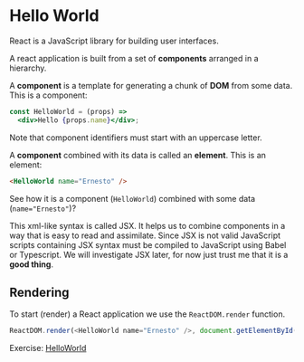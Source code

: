 Hello World
===========

React is a JavaScript library for building user interfaces. 

A react application is built from a set of __components__ arranged in a hierarchy. 

A __component__ is a template for generating a chunk of __DOM__ from some data. This is a component:

```jsx
const HelloWorld = (props) =>
  <div>Hello {props.name}</div>;
```

Note that component identifiers must start with an uppercase letter.

A __component__ combined with its data is called an __element__. This is an element:

```html
<HelloWorld name="Ernesto" />
```

See how it is a component (`HelloWorld`) combined with some data (`name="Ernesto"`)?

This xml-like syntax is called JSX. It helps us to combine components in a way that is easy to read and assimilate. Since JSX is not valid JavaScript scripts containing JSX syntax must be compiled to JavaScript using Babel or Typescript. We will investigate JSX later, for now just trust me that it is a __good thing__. 

Rendering
---------

To start (render) a React application we use the `ReactDOM.render` function. 

```javascript 
ReactDOM.render(<HelloWorld name="Ernesto" />, document.getElementById("app"));
```

Exercise: [HelloWorld](https://codepen.io/liammclennan/pen/jvVqLY)